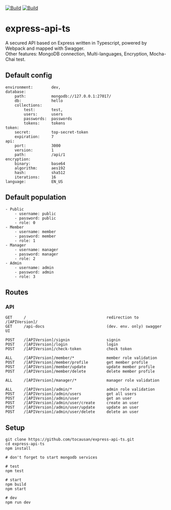 [![Build](https://img.shields.io/badge/build-passing-green.svg?style=flat-square)](http://tocausan.github.io)
[![Build](https://img.shields.io/badge/version-1.0.0-D07183.svg?style=flat-square)](http://tocausan.github.io)

# express-api-ts

A secured API based on Express written in Typescript, powered by Webpack and mapped with Swagger.<br>
Other features: MongoDB connection, Multi-languages, Encryption, Mocha-Chai test.

## Default config
```text
environment:        dev,
database:
    path:           mongodb://127.0.0.1:27017/
    db:             hello
    collections:
        test:       test,
        users:      users
        passwords:  passwords
        tokens:     tokens
token:
    secret:         top-secret-token
    expiration:     7
api:
    port:           3000
    version:        1
    path:           /api/1
encryption: 
    binary:         base64
    algorithm:      aes192
    hash:           sha512
    iterations:     16
language:           EN_US
```

## Default population
```text
- Public
    - username: public
    - password: public
    - role: 0
- Member
    - username: member
    - password: member
    - role: 1
- Manager
    - username: manager
    - password: manager
    - role: 2
- Admin
    - username: admin
    - password: admin
    - role: 3
```

## Routes
### API
```text
GET     /                                   redirection to /[APIVersion]/
GET     /api-docs                           (dev. env. only) swagger UI

POST    /[APIVersion]/signin                signin
POST    /[APIVersion]/login                 login
POST    /[APIVersion]/check-token           check token

ALL     /[APIVersion]/member/*              member role validation
POST    /[APIVersion]/member/profile        get member profile
POST    /[APIVersion]/member/update         update member profile
POST    /[APIVersion]/member/delete         delete member profile

ALL     /[APIVersion]/manager/*             manager role validation

ALL     /[APIVersion]/admin/*               admin role validation
POST    /[APIVersion]/admin/users           get all users
POST    /[APIVersion]/admin/user            get an user
POST    /[APIVersion]/admin/user/create     create an user
POST    /[APIVersion]/admin/user/update     update an user
POST    /[APIVersion]/admin/user/delete     delete an user
```

## Setup
```text
git clone https://github.com/tocausan/express-api-ts.git
cd express-api-ts
npm install

# don't forget to start mongodb services

# test
npm test

# start
npm build
npm start

# dev
npm run dev
```
